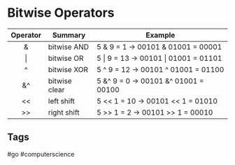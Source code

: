 # Bitwise Operators
|   Operator   |   Summary         |   Example
|   :-:        |   -               |   -
|   &          |   bitwise AND     |   5 & 9 = 1     -> 00101 & 01001 = 00001  |
|   \|         |   bitwise OR      |   5 \| 9 = 13    -> 00101 \| 01001 = 01101|
|   ^          |   bitwise XOR     |   5 ^ 9 = 12    -> 00101 ^ 01001 = 01100  |
|   &^         |   bitwise clear   |   5 &^ 9 = 0    -> 00101 &^ 01001 = 00100 |
|   <<         |   left shift      |   5 << 1 = 10   -> 00101 << 1 = 01010     |
|   >>         |   right shift     |   5 >> 1 = 2    -> 00101 >> 1 = 00010     |


## Tags
#go #computerscience
